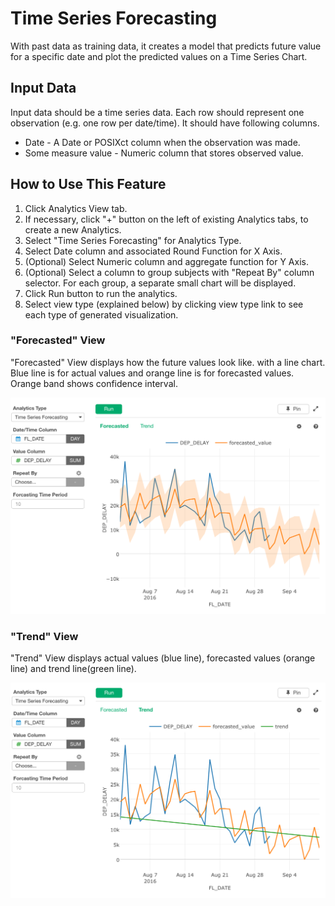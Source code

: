 # Time Series Forecasting

With past data as training data, it creates a model that predicts future value for a specific date and plot the predicted values on a Time Series Chart.

## Input Data
Input data should be a time series data. Each row should represent one observation (e.g. one row per date/time). It should have following columns.

  * Date - A Date or POSIXct column when the observation was made.
  * Some measure value - Numeric column that stores observed value.


## How to Use This Feature
1. Click Analytics View tab.
2. If necessary, click "+" button on the left of existing Analytics tabs, to create a new Analytics.
3. Select "Time Series Forecasting" for Analytics Type.
4. Select Date column and associated Round Function for X Axis.
5. (Optional) Select Numeric column and aggregate function for Y Axis.
6. (Optional) Select a column to group subjects with "Repeat By" column selector. For each group, a separate small chart will be displayed.
10. Click Run button to run the analytics.
11. Select view type (explained below) by clicking view type link to see each type of generated visualization.

### "Forecasted" View
"Forecasted" View displays how the future values look like. with a line chart. Blue line is for actual values and orange line is for forecasted values. Orange band shows confidence interval.

![](images/timeseries_forcasting_forecated.png)

### "Trend" View
"Trend" View displays actual values (blue line),  forecasted values (orange line) and trend line(green line).

![](images/timeseries_forcasting_trend.png)
